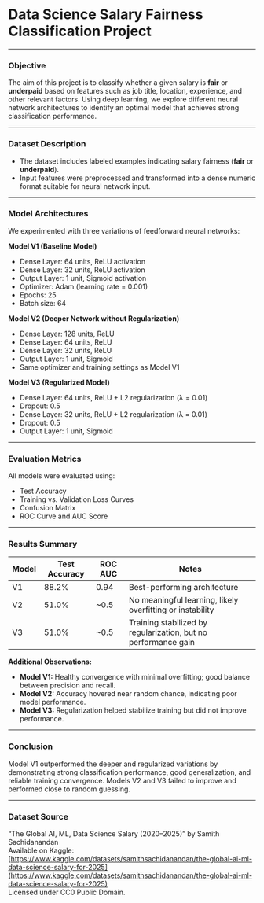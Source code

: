 # **Data Science Salary Fairness Classification Project**

---

### **Objective**  
The aim of this project is to classify whether a given salary is **fair** or **underpaid** based on features such as job title, location, experience, and other relevant factors. Using deep learning, we explore different neural network architectures to identify an optimal model that achieves strong classification performance.

---

### **Dataset Description**  
- The dataset includes labeled examples indicating salary fairness (**fair** or **underpaid**).  
- Input features were preprocessed and transformed into a dense numeric format suitable for neural network input.

---

### **Model Architectures**  
We experimented with three variations of feedforward neural networks:

**Model V1 (Baseline Model)**  
- Dense Layer: 64 units, ReLU activation  
- Dense Layer: 32 units, ReLU activation  
- Output Layer: 1 unit, Sigmoid activation  
- Optimizer: Adam (learning rate = 0.001)  
- Epochs: 25  
- Batch size: 64  

**Model V2 (Deeper Network without Regularization)**  
- Dense Layer: 128 units, ReLU  
- Dense Layer: 64 units, ReLU  
- Dense Layer: 32 units, ReLU  
- Output Layer: 1 unit, Sigmoid  
- Same optimizer and training settings as Model V1  

**Model V3 (Regularized Model)**  
- Dense Layer: 64 units, ReLU + L2 regularization (λ = 0.01)  
- Dropout: 0.5  
- Dense Layer: 32 units, ReLU + L2 regularization (λ = 0.01)  
- Dropout: 0.5  
- Output Layer: 1 unit, Sigmoid  

---

### **Evaluation Metrics**  
All models were evaluated using:  
- Test Accuracy  
- Training vs. Validation Loss Curves  
- Confusion Matrix  
- ROC Curve and AUC Score  

---

### **Results Summary**

| Model  | Test Accuracy | ROC AUC | Notes                                          |
|--------|---------------|---------|------------------------------------------------|
| V1     | 88.2%         | 0.94    | Best-performing architecture                    |
| V2     | 51.0%         | ~0.5    | No meaningful learning, likely overfitting or instability |
| V3     | 51.0%         | ~0.5    | Training stabilized by regularization, but no performance gain |

**Additional Observations:**  
- **Model V1:** Healthy convergence with minimal overfitting; good balance between precision and recall.  
- **Model V2:** Accuracy hovered near random chance, indicating poor model performance.  
- **Model V3:** Regularization helped stabilize training but did not improve performance.

---

### **Conclusion**  
Model V1 outperformed the deeper and regularized variations by demonstrating strong classification performance, good generalization, and reliable training convergence. Models V2 and V3 failed to improve and performed close to random guessing.

---

### **Dataset Source**  
“The Global AI, ML, Data Science Salary (2020–2025)” by Samith Sachidanandan  
Available on Kaggle: [https://www.kaggle.com/datasets/samithsachidanandan/the-global-ai-ml-data-science-salary-for-2025](https://www.kaggle.com/datasets/samithsachidanandan/the-global-ai-ml-data-science-salary-for-2025)  
Licensed under CC0 Public Domain.
